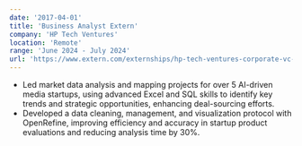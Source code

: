 ```yaml
---
date: '2017-04-01'
title: 'Business Analyst Extern'
company: 'HP Tech Ventures'
location: 'Remote'
range: 'June 2024 - July 2024'
url: 'https://www.extern.com/externships/hp-tech-ventures-corporate-vc-business-analytics-remote-externship'
---
```


- Led market data analysis and mapping projects for over 5 AI-driven media startups, using advanced Excel and SQL skills to identify key trends and strategic opportunities, enhancing deal-sourcing efforts.
- Developed a data cleaning, management, and visualization protocol with OpenRefine, improving efficiency and accuracy in startup product evaluations and reducing analysis time by 30%.
